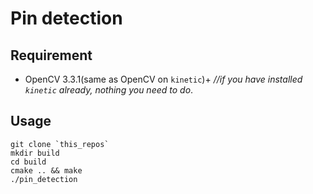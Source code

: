 # Pin detection

## Requirement
- OpenCV 3.3.1(same as OpenCV on `kinetic`)+ *//if you have installed `kinetic` already, nothing you need to do*.

## Usage
``` shell
git clone `this_repos`
mkdir build
cd build
cmake .. && make
./pin_detection
```